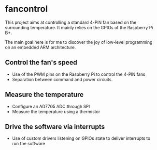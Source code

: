 # fancontrol

This project aims at controlling a standard 4-PIN fan based on the surrounding temperature. It mainly relies on the GPIOs of the Raspberry Pi B+.

The main goal here is for me to discover the joy of low-level programming on an embedded ARM architecture.

## Control the fan's speed

* Use of the PWM pins on the Raspberry Pi to control the 4-PIN fans
* Separation between command and power circuits.

## Measure the temperature

* Configure an AD7705 ADC through SPI
* Measure the temperature using a thermistor

## Drive the software via interrupts

* Use of custom drivers listening on GPIOs state to deliver interrupts to run the software
